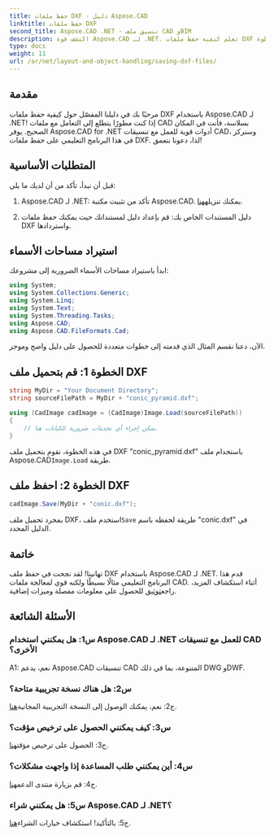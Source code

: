 ```yaml
---
title: حفظ ملفات DXF - دليل Aspose.CAD
linktitle: حفظ ملفات DXF
second_title: Aspose.CAD .NET - تنسيق ملف CAD وBIM
description: اكتشف قوة Aspose.CAD لـ .NET. تعلم كيفية حفظ ملفات DXF بسهولة من خلال دليلنا التفصيلي خطوة بخطوة.
type: docs
weight: 11
url: /ar/net/layout-and-object-handling/saving-dxf-files/
---
```

## مقدمة

مرحبًا بك في دليلنا المفصّل حول كيفية حفظ ملفات DXF باستخدام Aspose.CAD لـ .NET! إذا كنت مطورًا يتطلع إلى التعامل مع ملفات CAD بسلاسة، فأنت في المكان الصحيح. يوفر Aspose.CAD for .NET أدوات قوية للعمل مع تنسيقات CAD، وسنركز في هذا البرنامج التعليمي على حفظ ملفات DXF. لذا، دعونا نتعمق!

## المتطلبات الأساسية

قبل أن نبدأ، تأكد من أن لديك ما يلي:

1.  Aspose.CAD لـ .NET: تأكد من تثبيت مكتبة Aspose.CAD. يمكنك تنزيله[هنا](https://releases.aspose.com/cad/net/).

2. دليل المستندات الخاص بك: قم بإعداد دليل لمستنداتك حيث يمكنك حفظ ملفات DXF واستردادها.

## استيراد مساحات الأسماء

ابدأ باستيراد مساحات الأسماء الضرورية إلى مشروعك:

```csharp
using System;
using System.Collections.Generic;
using System.Linq;
using System.Text;
using System.Threading.Tasks;
using Aspose.CAD;
using Aspose.CAD.FileFormats.Cad;
```

الآن، دعنا نقسم المثال الذي قدمته إلى خطوات متعددة للحصول على دليل واضح وموجز.

## الخطوة 1: قم بتحميل ملف DXF

```csharp
string MyDir = "Your Document Directory";
string sourceFilePath = MyDir + "conic_pyramid.dxf";

using (CadImage cadImage = (CadImage)Image.Load(sourceFilePath))
{
    // يمكن إجراء أي تحديثات ضرورية للكيانات هنا.
}
```

في هذه الخطوة، نقوم بتحميل ملف DXF "conic_pyramid.dxf" باستخدام ملف Aspose.CAD`Image.Load` طريقة.

## الخطوة 2: احفظ ملف DXF

```csharp
cadImage.Save(MyDir + "conic.dxf");
```

 بمجرد تحميل ملف DXF، استخدم ملف`Save` طريقة لحفظه باسم "conic.dxf" في الدليل المحدد.

## خاتمة

 تهانينا! لقد نجحت في حفظ ملف DXF باستخدام Aspose.CAD لـ .NET. قدم هذا البرنامج التعليمي مثالًا بسيطًا ولكنه قوي لمعالجة ملفات CAD. أثناء استكشاف المزيد، راجع[توثيق](https://reference.aspose.com/cad/net/) للحصول على معلومات مفصلة وميزات إضافية.

## الأسئلة الشائعة

### س1: هل يمكنني استخدام Aspose.CAD لـ .NET للعمل مع تنسيقات CAD الأخرى؟

A1: نعم، يدعم Aspose.CAD تنسيقات CAD المتنوعة، بما في ذلك DWG وDWF.

### س2: هل هناك نسخة تجريبية متاحة؟

 ج2: نعم، يمكنك الوصول إلى النسخة التجريبية المجانية[هنا](https://releases.aspose.com/).

### س3: كيف يمكنني الحصول على ترخيص مؤقت؟

 ج3: الحصول على ترخيص مؤقت[هنا](https://purchase.aspose.com/temporary-license/).

### س4: أين يمكنني طلب المساعدة إذا واجهت مشكلات؟

 ج4: قم بزيارة منتدى الدعم[هنا](https://forum.aspose.com/c/cad/19).

### س5: هل يمكنني شراء Aspose.CAD لـ .NET؟

 ج5: بالتأكيد! استكشاف خيارات الشراء[هنا](https://purchase.aspose.com/buy).